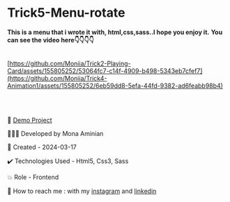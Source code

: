 # Trick5-Menu-rotate
 **This is a menu that i wrote it with, html,css,sass..I hope you enjoy it.**
 **You can see the video here👇👇👇👇**
  <br></br>

[https://github.com/Moniia/Trick2-Playing-Card/assets/155805252/53064fc7-c14f-4909-b498-5343eb7cfef7](https://github.com/Moniia/Trick4-Animation1/assets/155805252/6eb59dd8-5efa-44fd-9382-ad6feabb98b4)

<br></br>


🔗 [Demo Project](https://moniia.github.io/Trick4-Animation1/)

👩🏻‍💻 Developed by Mona Aminian

📆 Created - 2024-03-17

✔️ Technologies Used - Html5, Css3, Sass

💥 Role - Frontend

📲 How to reach me : with my [instagram](https://www.instagram.com/mona.aminian.web) and [linkedin](https://www.linkedin.com/in/mona-aminian-119427169)
